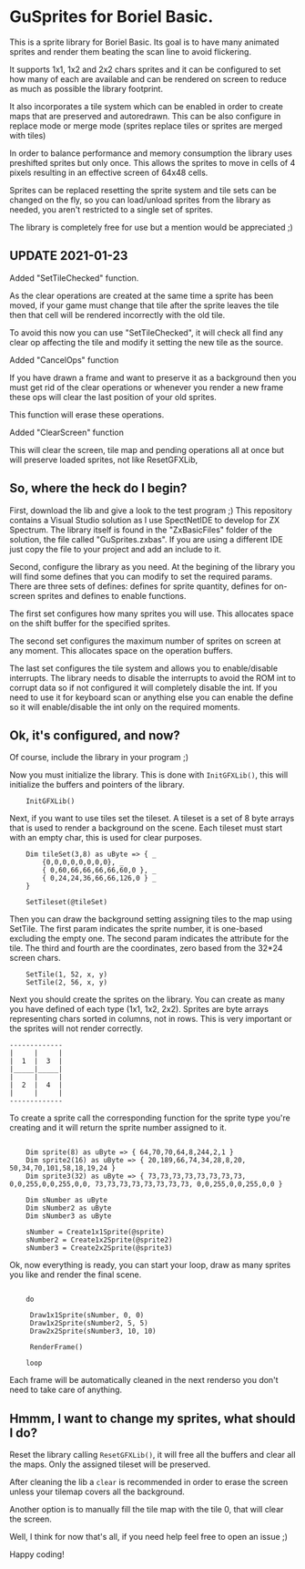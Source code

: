 # GuSprites for Boriel Basic.

This is a sprite library for Boriel Basic. Its goal is to have many animated sprites and
render them beating the scan line to avoid flickering.

It supports 1x1, 1x2 and 2x2 chars sprites and it can be configured to set how many of
each are available and can be rendered on screen to reduce as much as possible the
library footprint.

It also incorporates a tile system which can be enabled in order to create maps that are
preserved and autoredrawn. This can be also configure in replace mode or merge mode
(sprites replace tiles or sprites are merged with tiles)

In order to balance performance and memory consumption the library uses preshifted sprites but only once.
This allows the sprites to move in cells of 4 pixels resulting in an effective screen of 64x48 cells.

Sprites can be replaced resetting the sprite system and tile sets can be changed on the fly, so you can
load/unload sprites from the library as needed, you aren't restricted to a single set of sprites.

The library is completely free for use but a mention would be appreciated ;)

## UPDATE 2021-01-23

Added "SetTileChecked" function.

As the clear operations are created at the same time a sprite has been moved, if your game
must change that tile after the sprite leaves the tile then that cell will be rendered
incorrectly with the old tile.

To avoid this now you can use "SetTileChecked", it will check all find any clear op affecting
the tile and modify it setting the new tile as the source.

Added "CancelOps" function

If you have drawn a frame and want to preserve it as a background then you must get rid
of the clear operations or whenever you render a new frame these ops will clear the last
position of your old sprites.

This function will erase these operations.

Added "ClearScreen" function

This will clear the screen, tile map and pending operations all at once but will preserve
loaded sprites, not like ResetGFXLib,

## So, where the heck do I begin?

First, download the lib and give a look to the test program ;)
This repository contains a Visual Studio solution as I use SpectNetIDE to develop for ZX Spectrum.
The library itself is found in the "ZxBasicFiles" folder of the solution, the file called "GuSprites.zxbas".
If you are using a different IDE just copy the file to your project and add an include to it.

Second, configure the library as you need. At the begining of the library you will find some defines that you
can modify to set the required params. There are three sets of defines: defines for sprite quantity, defines
for on-screen sprites and defines to enable functions.

The first set configures how many sprites you will use. This allocates space on the shift buffer for the
specified sprites.

The second set configures the maximum number of sprites on screen at any moment. This allocates space on the
operation buffers.

The last set configures the tile system and allows you to enable/disable interrupts. The library needs to
disable the interrupts to avoid the ROM int to corrupt data so if not configured it will completely disable
the int. If you need to use it for keyboard scan or anything else you can enable the define so it will
enable/disable the int only on the required moments.

## Ok, it's configured, and now?

Of course, include the library in your program ;)

Now you must initialize the library. This is done with `InitGFXLib()`, this will initialize the buffers and
pointers of the library.

```basic
	InitGFXLib()
```
	

Next, if you want to use tiles set the tileset. A tileset is a set of 8 byte arrays that is used to render a
background on the scene. Each tileset must start with an empty char, this is used for clear purposes.

```basic
	Dim tileSet(3,8) as uByte => { _ 
		{0,0,0,0,0,0,0,0}, _
		{ 0,60,66,66,66,66,60,0 }, _
		{ 0,24,24,36,66,66,126,0 } _
	}

	SetTileset(@tileSet)
```

Then you can draw the background setting assigning tiles to the map using SetTile.
The first param indicates the sprite number, it is one-based excluding the empty one.
The second param indicates the attribute for the tile.
The third and fourth are the coordinates, zero based from the 32*24 screen chars.

```basic
	SetTile(1, 52, x, y)
	SetTile(2, 56, x, y)
```

Next you should create the sprites on the library. You can create as many you have
defined of each type (1x1, 1x2, 2x2).
Sprites are byte arrays representing chars sorted in columns, not in rows. This is very important or the sprites will not
render correctly.


	-------------
	|     |     |
	|  1  |  3  |
	|_____|_____|
	|     |     |
	|  2  |  4  |
	|     |     |
	-------------

To create a sprite call the corresponding function for the sprite type you're creating and it will return the
sprite number assigned to it.

```basic

	Dim sprite(8) as uByte => { 64,70,70,64,8,244,2,1 }
	Dim sprite2(16) as uByte => { 20,189,66,74,34,28,8,20, 50,34,70,101,58,18,19,24 }
	Dim sprite3(32) as uByte => { 73,73,73,73,73,73,73,73, 0,0,255,0,0,255,0,0, 73,73,73,73,73,73,73,73, 0,0,255,0,0,255,0,0 }

	Dim sNumber as uByte
	Dim sNumber2 as uByte
	Dim sNumber3 as uByte

	sNumber = Create1x1Sprite(@sprite)
	sNumber2 = Create1x2Sprite(@sprite2)
	sNumber3 = Create2x2Sprite(@sprite3)
```

Ok, now everything is ready, you can start your loop, draw as many sprites you like and render the final scene.

```basic

	do

	 Draw1x1Sprite(sNumber, 0, 0)
	 Draw1x2Sprite(sNumber2, 5, 5)
	 Draw2x2Sprite(sNumber3, 10, 10)

	 RenderFrame()

	loop

```

Each frame will be automatically cleaned in the next renderso you don't need to take care of anything.

## Hmmm, I want to change my sprites, what should I do?

Reset the library calling `ResetGFXLib()`, it will free all the buffers and clear all the maps.
Only the assigned tileset will be preserved.

After cleaning the lib a `clear` is recommended in order to erase the screen unless your tilemap covers
all the background.

Another option is to manually fill the tile map with the tile 0, that will clear the screen.



Well, I think for now that's all, if you need help feel free to open an issue ;)

Happy coding!
